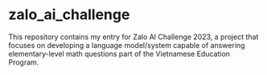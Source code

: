 # zalo_ai_challenge
This repository contains my entry for Zalo AI Challenge 2023, a project that focuses on developing a language model/system capable of answering elementary-level math questions part of the Vietnamese Education Program.
